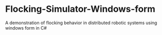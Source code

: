# Flocking-Simulator-Windows-form
A demonstration of flocking behavior in distributed robotic systems using windows form in C#
